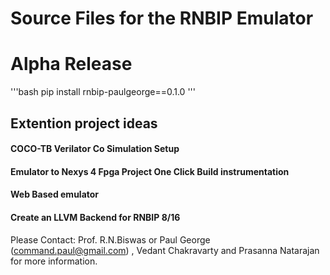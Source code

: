 # Source Files for the RNBIP Emulator
# Alpha Release
'''bash
pip install rnbip-paulgeorge==0.1.0
'''
## Extention project ideas
#### COCO-TB Verilator Co Simulation Setup
#### Emulator to Nexys 4 Fpga Project One Click Build instrumentation
#### Web Based emulator
#### Create an LLVM Backend for RNBIP 8/16

Please Contact: Prof. R.N.Biswas or Paul George (command.paul@gmail.com) , Vedant Chakravarty and Prasanna Natarajan for more information.

